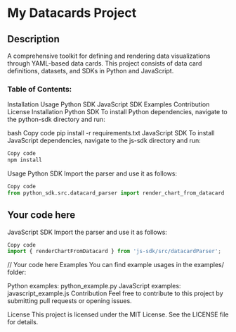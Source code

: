 # My Datacards Project
## Description

A comprehensive toolkit for defining and rendering data visualizations through YAML-based data cards. This project consists of data card definitions, datasets, and SDKs in Python and JavaScript.

### Table of Contents:
Installation
Usage
Python SDK
JavaScript SDK
Examples
Contribution
License
Installation
Python SDK
To install Python dependencies, navigate to the python-sdk directory and run:

bash
Copy code
pip install -r requirements.txt
JavaScript SDK
To install JavaScript dependencies, navigate to the js-sdk directory and run:

```bash
Copy code
npm install
```

Usage
Python SDK
Import the parser and use it as follows:

```python
Copy code
from python_sdk.src.datacard_parser import render_chart_from_datacard
```

## Your code here
JavaScript SDK
Import the parser and use it as follows:

```javascript
Copy code
import { renderChartFromDatacard } from 'js-sdk/src/datacardParser';
```

// Your code here
Examples
You can find example usages in the examples/ folder:

Python examples: python_example.py
JavaScript examples: javascript_example.js
Contribution
Feel free to contribute to this project by submitting pull requests or opening issues.

License
This project is licensed under the MIT License. See the LICENSE file for details.